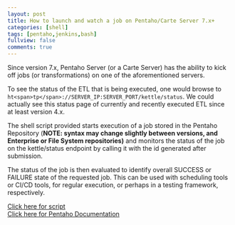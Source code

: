 ```yaml
---
layout: post
title: How to launch and watch a job on Pentaho/Carte Server 7.x+
categories: [shell]
tags: [pentaho,jenkins,bash]
fullview: false
comments: true
---
```


Since version 7.x, Pentaho Server (or a Carte Server) has the ability to kick off jobs (or transformations) on one of the aforementioned servers. 

To see the status of the ETL that is being executed, one would browse to `ht<span>tp</span>://SERVER_IP:SERVER_PORT/kettle/status`.  We could actually see this status page of currently and recently executed ETL since at least version 4.x.

The shell script provided starts execution of a job stored in the Pentaho Repository (**NOTE: syntax may change slightly between versions, and Enterprise or File System repositories)** and monitors the status of the job on the kettle/status endpoint by calling it with the id generated after submission.  

The status of the job is then evaluated to identify overall SUCCESS or FAILURE state of the requested job. This can be used with scheduling tools or CI/CD tools, for regular execution, or perhaps in a testing framework, respectively. 

<a href="https://github.com/kiranrajendran/krghio/blob/master/j_run_something_main.sh" target="_blank">Click here for script</a>  
<a href="http://help.pentaho.com" target="_blank">Click here for Pentaho Documentation</a>